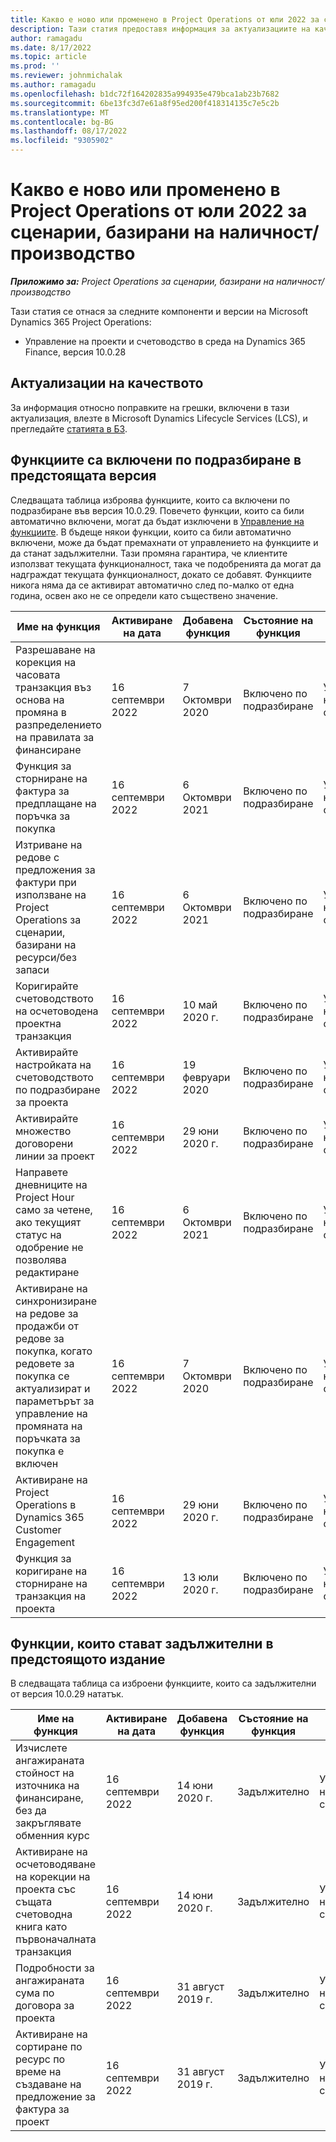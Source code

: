 ```yaml
---
title: Какво е ново или променено в Project Operations от юли 2022 за сценарии, базирани на наличност/производство
description: Тази статия предоставя информация за актуализациите на качеството, налични в изданието на Microsoft Dynamics 365 Project Operations от юли 2022 г. за складови/производствени сценарии.
author: ramagadu
ms.date: 8/17/2022
ms.topic: article
ms.prod: ''
ms.reviewer: johnmichalak
ms.author: ramagadu
ms.openlocfilehash: b1dc72f164202835a994935e479bca1ab23b7682
ms.sourcegitcommit: 6be13fc3d7e61a8f95ed200f418314135c7e5c2b
ms.translationtype: MT
ms.contentlocale: bg-BG
ms.lasthandoff: 08/17/2022
ms.locfileid: "9305902"
---
```

# <a name="whats-new-or-changed-in-project-operations-july-2022-for-stockedproduction-based-scenarios"></a>Какво е ново или променено в Project Operations от юли 2022 за сценарии, базирани на наличност/производство

_**Приложимо за:** Project Operations за сценарии, базирани на наличност/производство_

Тази статия се отнася за следните компоненти и версии на Microsoft Dynamics 365 Project Operations:

- Управление на проекти и счетоводство в среда на Dynamics 365 Finance, версия 10.0.28

## <a name="quality-updates"></a>Актуализации на качеството

За информация относно поправките на грешки, включени в тази актуализация, влезте в Microsoft Dynamics Lifecycle Services (LCS), и прегледайте [статията в БЗ](https://fix.lcs.dynamics.com/Issue/Details?bugId=694438).

## <a name="features-turned-on-by-default-in-upcoming-release"></a>Функциите са включени по подразбиране в предстоящата версия

Следващата таблица изброява функциите, които са включени по подразбиране във версия 10.0.29. Повечето функции, които са били автоматично включени, могат да бъдат изключени в [Управление на функциите](/dynamics365/fin-ops-core/fin-ops/get-started/feature-management/feature-management-overview). В бъдеще някои функции, които са били автоматично включени, може да бъдат премахнати от управлението на функциите и да станат задължителни. Тази промяна гарантира, че клиентите използват текущата функционалност, така че подобренията да могат да надграждат текущата функционалност, докато се добавят. Функциите никога няма да се активират автоматично след по-малко от една година, освен ако не се определи като съществено значение.

| Име на функция | Активиране на дата | Добавена функция | Състояние на функция | Модул |
| --- | --- | --- |--- |--- |
| Разрешаване на корекция на часовата транзакция въз основа на промяна в разпределението на правилата за финансиране | 16 септември 2022 | 7 Октомври 2020 | Включено по подразбиране | Управление на проекти и счетоводство |
| Функция за сторниране на фактура за предплащане на поръчка за покупка | 16 септември 2022 | 6 Октомври 2021 | Включено по подразбиране | Управление на проекти и счетоводство |
| Изтриване на редове с предложения за фактури при използване на Project Operations за сценарии, базирани на ресурси/без запаси | 16 септември 2022 | 6 Октомври 2021 | Включено по подразбиране | Управление на проекти и счетоводство |
| Коригирайте счетоводството на осчетоводена проектна транзакция | 16 септември 2022 | 10 май 2020 г. | Включено по подразбиране | Управление на проекти и счетоводство |
| Активирайте настройката на счетоводството по подразбиране за проекта | 16 септември 2022 | 19 февруари 2020 | Включено по подразбиране | Управление на проекти и счетоводство |
| Активирайте множество договорени линии за проект | 16 септември 2022 | 29 юни 2020 г. | Включено по подразбиране | Управление на проекти и счетоводство |
| Направете дневниците на Project Hour само за четене, ако текущият статус на одобрение не позволява редактиране | 16 септември 2022 | 6 Октомври 2021 | Включено по подразбиране | Управление на проекти и счетоводство |
| Активиране на синхронизиране на редове за продажби от редове за покупка, когато редовете за покупка се актуализират и параметърът за управление на промяната на поръчката за покупка е включен | 16 септември 2022 | 7 Октомври 2020 | Включено по подразбиране | Управление на проекти и счетоводство |
| Активиране на Project Operations в Dynamics 365 Customer Engagement | 16 септември 2022 | 29 юни 2020 г. | Включено по подразбиране | Управление на проекти и счетоводство |
| Функция за коригиране на сторниране на транзакция на проекта | 16 септември 2022 | 13 юли 2020 г. | Включено по подразбиране | Управление на проекти и счетоводство |

## <a name="features-that-become-mandatory-in-the-upcoming-release"></a>Функции, които стават задължителни в предстоящото издание

В следващата таблица са изброени функциите, които са задължителни от версия 10.0.29 нататък.

| Име на функция | Активиране на дата | Добавена функция | Състояние на функция | Модул |
| --- | --- | --- | --- | --- |
| Изчислете ангажираната стойност на източника на финансиране, без да закръглявате обменния курс | 16 септември 2022 | 14 юни 2020 г. | Задължително | Управление на проекти и счетоводство |
| Активиране на осчетоводяване на корекции на проекта със същата счетоводна книга като първоначалната транзакция | 16 септември 2022 | 14 юни 2020 г. | Задължително | Управление на проекти и счетоводство |
| Подробности за ангажираната сума по договора за проекта | 16 септември 2022 | 31 август 2019 г. | Задължително | Управление на проекти и счетоводство |
| Активиране на сортиране по ресурс по време на създаване на предложение за фактура за проект | 16 септември 2022 | 31 август 2019 г. | Задължително | Управление на проекти и счетоводство |
